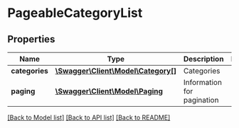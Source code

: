 # PageableCategoryList

## Properties
Name | Type | Description | Notes
------------ | ------------- | ------------- | -------------
**categories** | [**\Swagger\Client\Model\Category[]**](Category.md) | Categories | 
**paging** | [**\Swagger\Client\Model\Paging**](Paging.md) | Information for pagination | 

[[Back to Model list]](../README.md#documentation-for-models) [[Back to API list]](../README.md#documentation-for-api-endpoints) [[Back to README]](../README.md)


